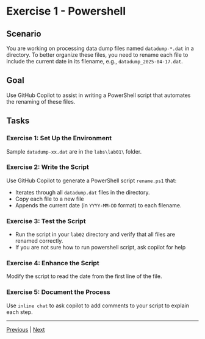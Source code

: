# Exercise 1 - Powershell

## Scenario

You are working on processing data dump files named `datadump-*.dat` in a directory. To better organize these files, you need to rename each file to include the current date in its filename, e.g., `datadump_2025-04-17.dat`.

## Goal

Use GitHub Copilot to assist in writing a PowerShell script that automates the renaming of these files.

## Tasks

### Exercise 1: Set Up the Environment

Sample `datadump-xx.dat` are in the `labs\lab01\` folder.

### Exercise 2: Write the Script

Use GitHub Copilot to generate a PowerShell script `rename.ps1` that:

- Iterates through all `datadump.dat` files in the directory.
- Copy each file to a new file
- Appends the current date (in `YYYY-MM-DD` format) to each filename.

### Exercise 3: Test the Script

- Run the script in your `lab02` directory and verify that all files are renamed correctly.
- If you are not sure how to run powershell script, ask copilot for help

### Exercise 4: Enhance the Script

Modify the script to read the date from the first line of the file.

### Exercise 5: Document the Process

Use `inline chat` to ask copilot to add comments to your script to explain each step.

---------------
[Previous](./00-GetStarted.md) | [Next](./02-Transformation.md)